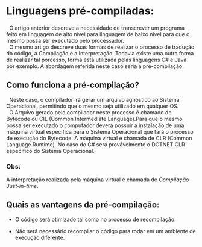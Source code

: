 # Linguagens pré-compiladas:

&nbsp; O artigo anterior descreve a necessidade de transcrever um programa feito em linguagem de alto nível para linguagem de baixo nível para que o mesmo possa ser executado pelo processador. <br>
&nbsp; O mesmo artigo descreve duas formas de realizar o processo de tradução do código, a Compilação e a Interpretação. Todavia existe uma outra forma de realizar tal porcesso, forma está utilizada pelas linguagens C# e Java por exemplo. A abordagem referida neste caso seria a pré-compilação.

## Como funciona a pré-compilação?

&nbsp; Neste caso, o compilador irá gerar um arquivo agnóstico ao Sistema Operacional, permitindo que o mesmo sejá utilizado em qualquer OS. <br> 
&nbsp; O Arquivo gerado pelo compilador neste processo é chamado de Bytecode ou CIL (Common Intermediate Language).Para que o mesmo possa ser executado o computador deverá possuir a instalação de uma máquina virtual especifíca para o Sistema Operacional que fará o processo de execução do Bytecode. A máquina virtual é chamada de CLR (Common Language Runtime). No caso do C# será provávelmente o DOTNET CLR específico do Sistema Operacional.

### Obs:

A interpretação realizada pela máquina virtual é chamada de <i>Compilação Just-in-time</i>.

## Quais as vantagens da pré-compilação:

* O código será otimizado tal como no processo de recompilação.

* Não será necessário recompilar o código para rodar em um ambiente de execução diferente.